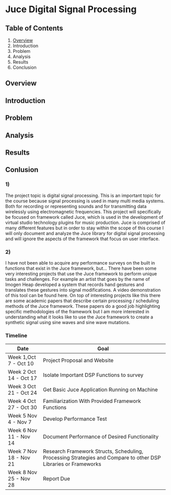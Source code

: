 # Juce Digital Signal Processing

## Table of Contents
1. [Overview](overview)
1. Introduction
1. Problem
1. Analysis
1. Results
1. Conclusion


## Overview

## Introduction

## Problem

## Analysis

## Results

## Conlusion


### 1)
The project topic is digital signal processing. This is an important topic for the course because signal processing is used in many multi media systems. Both for recording or representing sounds and for transmitting data wirelessly using electromagnetic frequencies. This project will specifically be focused on framework called Juce, which is used in the development of virtual studio technology plugins for music production. Juce is comprised of many different features but in order to stay within the scope of this course I will only document and analyze the Juce library for digital signal processing and will ignore the aspects of the framework that focus on user interface.
### 2)
I have not been able to acquire any performance surveys on the built in functions that exist in the Juce framework, but… There have been some very interesting projects that use the Juce framework to perform unique tasks and challenges. For example an artist that goes by the name of Imogen Heap developed a system that records hand gestures and translates these gestures into signal modifications. A video demonstration of this tool can be found here. On top of interesting projects like this there are some academic papers that describe certain processing / scheduling methods of the Juce framework. These papers do a good job highlighting specific methodologies of the framework but I am more interested in understanding what it looks like to use the Juce framework to create a synthetic signal using sine waves and sine wave mutations. 

### Timeline
| Date  | Goal  | 
|--------------|---|
| Week 1,Oct 7 - Oct 10 |  Project Proposal and Website |  
| Week 2   Oct 14 - Oct 17 |  Isolate Important DSP Functions to survey |  
| Week 3   Oct 21 - Oct 24 |  Get Basic Juce Application Running on Machine |
| Week 4   Oct 27 - Oct 30 |  Familiarization With Provided Framework Functions |  
| Week 5   Nov 4 - Nov 7 |  Develop Performance Test |  
| Week 6   Nov 11 - Nov 14 |  Document Performance of Desired Functionality |
| Week 7   Nov 18 - Nov 21 |  Research Framework Structs, Scheduling, Processing Strategies and Compare to other DSP Libraries or Frameworks |  
| Week 8   Nov 25 - Nov 28 |  Report Due |
